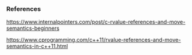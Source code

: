 ### References

https://www.internalpointers.com/post/c-rvalue-references-and-move-semantics-beginners

https://www.cprogramming.com/c++11/rvalue-references-and-move-semantics-in-c++11.html
